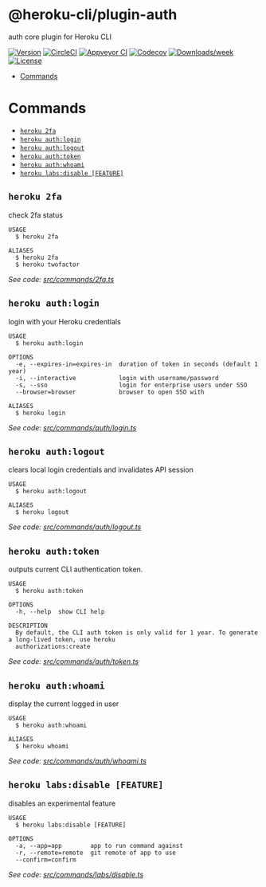 @heroku-cli/plugin-auth
=======================

auth core plugin for Heroku CLI

[![Version](https://img.shields.io/npm/v/@heroku-cli/plugin-auth.svg)](https://npmjs.org/package/@heroku-cli/plugin-auth)
[![CircleCI](https://circleci.com/gh/heroku/heroku-cli-plugin-auth/tree/master.svg?style=shield)](https://circleci.com/gh/heroku/heroku-cli-plugin-auth/tree/master)
[![Appveyor CI](https://ci.appveyor.com/api/projects/status/github/heroku/heroku-cli-plugin-auth?branch=master&svg=true)](https://ci.appveyor.com/project/heroku/heroku-cli-plugin-auth/branch/master)
[![Codecov](https://codecov.io/gh/heroku/heroku-cli-plugin-auth/branch/master/graph/badge.svg)](https://codecov.io/gh/heroku/heroku-cli-plugin-auth)
[![Downloads/week](https://img.shields.io/npm/dw/@heroku-cli/plugin-auth.svg)](https://npmjs.org/package/@heroku-cli/plugin-auth)
[![License](https://img.shields.io/npm/l/@heroku-cli/plugin-auth.svg)](https://github.com/heroku/heroku-cli-plugin-auth/blob/master/package.json)

<!-- toc -->
* [Commands](#commands)
<!-- tocstop -->
# Commands
<!-- commands -->
* [`heroku 2fa`](#heroku-2-fa)
* [`heroku auth:login`](#heroku-authlogin)
* [`heroku auth:logout`](#heroku-authlogout)
* [`heroku auth:token`](#heroku-authtoken)
* [`heroku auth:whoami`](#heroku-authwhoami)
* [`heroku labs:disable [FEATURE]`](#heroku-labsdisable-feature)

## `heroku 2fa`

check 2fa status

```
USAGE
  $ heroku 2fa

ALIASES
  $ heroku 2fa
  $ heroku twofactor
```

_See code: [src/commands/2fa.ts](https://github.com/heroku/heroku-cli-plugin-auth/blob/v0.4.3/src/commands/2fa.ts)_

## `heroku auth:login`

login with your Heroku credentials

```
USAGE
  $ heroku auth:login

OPTIONS
  -e, --expires-in=expires-in  duration of token in seconds (default 1 year)
  -i, --interactive            login with username/password
  -s, --sso                    login for enterprise users under SSO
  --browser=browser            browser to open SSO with

ALIASES
  $ heroku login
```

_See code: [src/commands/auth/login.ts](https://github.com/heroku/heroku-cli-plugin-auth/blob/v0.4.3/src/commands/auth/login.ts)_

## `heroku auth:logout`

clears local login credentials and invalidates API session

```
USAGE
  $ heroku auth:logout

ALIASES
  $ heroku logout
```

_See code: [src/commands/auth/logout.ts](https://github.com/heroku/heroku-cli-plugin-auth/blob/v0.4.3/src/commands/auth/logout.ts)_

## `heroku auth:token`

outputs current CLI authentication token.

```
USAGE
  $ heroku auth:token

OPTIONS
  -h, --help  show CLI help

DESCRIPTION
  By default, the CLI auth token is only valid for 1 year. To generate a long-lived token, use heroku 
  authorizations:create
```

_See code: [src/commands/auth/token.ts](https://github.com/heroku/heroku-cli-plugin-auth/blob/v0.4.3/src/commands/auth/token.ts)_

## `heroku auth:whoami`

display the current logged in user

```
USAGE
  $ heroku auth:whoami

ALIASES
  $ heroku whoami
```

_See code: [src/commands/auth/whoami.ts](https://github.com/heroku/heroku-cli-plugin-auth/blob/v0.4.3/src/commands/auth/whoami.ts)_

## `heroku labs:disable [FEATURE]`

disables an experimental feature

```
USAGE
  $ heroku labs:disable [FEATURE]

OPTIONS
  -a, --app=app        app to run command against
  -r, --remote=remote  git remote of app to use
  --confirm=confirm
```

_See code: [src/commands/labs/disable.ts](https://github.com/heroku/heroku-cli-plugin-auth/blob/v0.4.3/src/commands/labs/disable.ts)_
<!-- commandsstop -->
